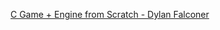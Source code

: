 [C Game + Engine from Scratch - Dylan Falconer](https://youtube.com/playlist?list=PLYokS5qr7lSsvgemrTwMSrQsdk4BRqJU6&si=o-hjJ7nY1tDGGqG7)

